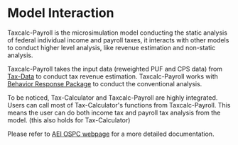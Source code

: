Model Interaction 
=======

Taxcalc-Payroll is the microsimulation model conducting the static analysis of federal individual income and payroll taxes, it interacts with other models to conduct higher level analysis, like revenue estimation and non-static analysis. 

Taxcalc-Payroll takes the input data (reweighted PUF and CPS data) from [Tax-Data](https://github.com/PSLmodels/taxdata) to conduct tax revenue estimation. Taxcalc-Payroll works with [Behavior Response Package](https://github.com/PSLmodels/Behavioral-Responses) to conduct the conventional analysis. 

To be noticed, Tax-Calculator and Taxcalc-Payroll are highly integrated. Users can call most of Tax-Calculator's functions from Taxcalc-Payroll. This means the user can do both income tax and payroll tax analysis from the model. (this also holds for Tax-Calculator)

Please refer to [AEI OSPC webpage](https://www.ospc.org/taxmodels/) for a more detailed documentation.